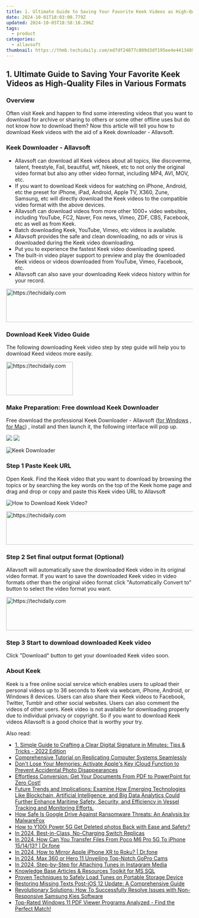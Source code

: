 ```yaml
---
title: 1. Ultimate Guide to Saving Your Favorite Keek Videos as High-Quality Files in Various Formats
date: 2024-10-01T18:03:00.779Z
updated: 2024-10-05T18:58:10.296Z
tags:
  - product
categories:
  - allavsoft
thumbnail: https://thmb.techidaily.com/ed7df24877c809d3df195ee4e441348959e5b212ad2e7ace317f9e06a46361d5.jpg
---
```


## 1. Ultimate Guide to Saving Your Favorite Keek Videos as High-Quality Files in Various Formats

### Overview

Often visit Keek and happen to find some interesting videos that you want to download for archive or sharing to others or some other offline uses but do not know how to download them? Now this article will tell you how to download Keek videos with the aid of a Keek downloader - Allavsoft.

### Keek Downloader - Allavsoft

* Allavsoft can download all Keek videos about all topics, like discoverme, talent, freestyle, Fail, beautiful, wtf, hikeek, etc to not only the original video format but also any other video format, including MP4, AVI, MOV, etc.
* If you want to download Keek videos for watching on iPhone, Android, etc the preset for iPhone, iPad, Android, Apple TV, X360, Zune, Samsung, etc will directly download the Keek videos to the compatible video format with the above devices.
* Allavsoft can download videos from more other 1000+ video websites, including YouTube, FC2, Naver, Fox news, Vimeo, ZDF, CBS, Facebook, etc as well as from Keek.
* Batch downloading Keek, YouTube, Vimeo, etc videos is available.
* Allavsoft provides the safe and clean downloading, no ads or virus is downloaded during the Keek video downloading.
* Put you to experience the fastest Keek video downloading speed.
* The built-in video player support to preview and play the downloaded Keek videos or videos downloaded from YouTube, Vimeo, Facebook, etc.
* Allavsoft can also save your downloading Keek videos history within for your record.

<!-- affiliate ads begin -->
<a href="https://zebaoaffiliateprogram.pxf.io/c/5597632/2137972/21526" target="_top" id="2137972">
  <img src="//a.impactradius-go.com/display-ad/21526-2137972" border="0" alt="https://techidaily.com" width="728" height="90"/>
</a>
<img height="0" width="0" src="https://zebaoaffiliateprogram.pxf.io/i/5597632/2137972/21526" style="position:absolute;visibility:hidden;" border="0" />
<!-- affiliate ads end -->

### Download Keek Video Guide

The following downloading Keek video step by step guide will help you to download Keed videos more easily.

<!-- affiliate ads begin -->
<a href="https://aligracehair.sjv.io/c/5597632/2135397/19272" target="_top" id="2135397">
  <img src="//a.impactradius-go.com/display-ad/19272-2135397" border="0" alt="https://techidaily.com" width="180" height="90"/>
</a>
<img height="0" width="0" src="https://aligracehair.sjv.io/i/5597632/2135397/19272" style="position:absolute;visibility:hidden;" border="0" />
<!-- affiliate ads end -->

### Make Preparation: Free download Keek Downloader

Free download the professional Keek Downloader - Allavsoft ([for Windows](https://tools.techidaily.com/allavsoft/products/) , [for Mac](https://tools.techidaily.com/allavsoft/products/)) , install and then launch it, the following interface will pop up.

[![](https://www.allavsoft.com/how-to/../images/how-to/free-download-win.jpg)](https://tools.techidaily.com/allavsoft/products/) [![](https://www.allavsoft.com/how-to/../images/how-to/free-download-mac.jpg)](https://tools.techidaily.com/allavsoft/products/)

![Keek Downloader](https://www.allavsoft.com/how-to/../images/allavsoft/screen-shot-600.jpg)

### Step 1 Paste Keek URL

Open Keek. Find the Keek video that you want to download by browsing the topics or by searching the key words on the top of the Keek home page and drag and drop or copy and paste this Keek video URL to Allavsoft

![How to Download Keek Video?](https://www.allavsoft.com/how-to/../images/how-to/download-rtmp-video/download-rtmp-video.jpg)

<!-- affiliate ads begin -->
<a href="https://ephamedtechinc.pxf.io/c/5597632/2130533/26400" target="_top" id="2130533">
  <img src="//a.impactradius-go.com/display-ad/26400-2130533" border="0" alt="https://techidaily.com" width="728" height="90"/>
</a>
<img height="0" width="0" src="https://ephamedtechinc.pxf.io/i/5597632/2130533/26400" style="position:absolute;visibility:hidden;" border="0" />
<!-- affiliate ads end -->

### Step 2 Set final output format (Optional)

Allavsoft will automatically save the downloaded Keek video in its original video format. If you want to save the downloaded Keek video in video formats other than the original video format click "Automatically Convert to" button to select the video format you want.

<!-- affiliate ads begin -->
<a href="https://aligracehair.sjv.io/c/5597632/1948909/19272" target="_top" id="1948909">
  <img src="//a.impactradius-go.com/display-ad/19272-1948909" border="0" alt="https://techidaily.com" width="728" height="90"/>
</a>
<img height="0" width="0" src="https://aligracehair.sjv.io/i/5597632/1948909/19272" style="position:absolute;visibility:hidden;" border="0" />
<!-- affiliate ads end -->

### Step 3 Start to download downloaded Keek video

Click "Download" button to get your downloaded Keek video soon.

### About Keek

Keek is a free online social service which enables users to upload their personal videos up to 36 seconds to Keek via webcam, iPhone, Android, or Windows 8 devices. Users can also share their Keek videos to Facebook, Twitter, Tumblr and other social websites. Users can also comment the videos of other users. Keek video is not available for downloading properly due to individual privacy or copyright. So if you want to download Keek videos Allavsoft is a good choice that is worthy your try.

<ins class="adsbygoogle"
     style="display:block"
     data-ad-format="autorelaxed"
     data-ad-client="ca-pub-7571918770474297"
     data-ad-slot="1223367746"></ins>

<ins class="adsbygoogle"
     style="display:block"
     data-ad-client="ca-pub-7571918770474297"
     data-ad-slot="8358498916"
     data-ad-format="auto"
     data-full-width-responsive="true"></ins>

<span class="atpl-alsoreadstyle">Also read:</span>
<div><ul>
<li><a href="https://discover-fantastic.techidaily.com/1-simple-guide-to-crafting-a-clear-digital-signature-in-minutes-tips-and-tricks-2022-edition/"><u>1. Simple Guide to Crafting a Clear Digital Signature in Minutes: Tips & Tricks - 2022 Edition</u></a></li>
<li><a href="https://discover-fantastic.techidaily.com/comprehensive-tutorial-on-replicating-computer-systems-seamlessly/"><u>Comprehensive Tutorial on Replicating Computer Systems Seamlessly</u></a></li>
<li><a href="https://blog-min.techidaily.com/dont-lose-your-memories-activate-apples-key-icloud-function-to-prevent-accidental-photo-disappearances/"><u>Don't Lose Your Memories: Activate Apple's Key iCloud Function to Prevent Accidental Photo Disappearances</u></a></li>
<li><a href="https://discover-fantastic.techidaily.com/effortless-conversion-get-your-documents-from-pdf-to-powerpoint-for-zero-cost/"><u>Effortless Conversion: Get Your Documents From PDF to PowerPoint for Zero Cost!</u></a></li>
<li><a href="https://hardware-updates.techidaily.com/future-trends-and-implications-examine-how-emerging-technologies-like-blockchain-artificial-intelligence-and-big-data-analytics-could-further-enhance-mariti256/"><u>Future Trends and Implications: Examine How Emerging Technologies Like Blockchain, Artificial Intelligence, and Big Data Analytics Could Further Enhance Maritime Safety, Security, and Efficiency in Vessel Tracking and Monitoring Efforts.</u></a></li>
<li><a href="https://discover-fantastic.techidaily.com/how-safe-is-google-drive-against-ransomware-threats-an-analysis-by-malwarefox/"><u>How Safe Is Google Drive Against Ransomware Threats: An Analysis by MalwareFox</u></a></li>
<li><a href="https://review-topics.techidaily.com/how-to-y100i-power-5g-get-deleted-photos-back-with-ease-and-safety-by-fonelab-android-recover-photos/"><u>How to Y100i Power 5G Get Deleted photos Back with Ease and Safety?</u></a></li>
<li><a href="https://remote-screen-capture.techidaily.com/in-2024-best-in-class-no-charging-switch-replicas/"><u>In 2024, Best-in-Class, No-Charging Switch Replicas</u></a></li>
<li><a href="https://android-transfer.techidaily.com/in-2024-how-can-you-transfer-files-from-poco-m6-pro-5g-to-iphone-151413-drfone-by-drfone-transfer-from-android-transfer-from-android/"><u>In 2024, How Can You Transfer Files From Poco M6 Pro 5G To iPhone 15/14/13? | Dr.fone</u></a></li>
<li><a href="https://screen-mirror.techidaily.com/in-2024-how-to-mirror-apple-iphone-xr-to-roku-drfone-by-drfone-ios/"><u>In 2024, How to Mirror Apple iPhone XR to Roku? | Dr.fone</u></a></li>
<li><a href="https://extra-skills.techidaily.com/in-2024-max-360-or-hero-11-unveiling-top-notch-gopro-cams/"><u>In 2024, Max 360 or Hero 11 Unveiling Top-Notch GoPro Cams</u></a></li>
<li><a href="https://instagram-clips.techidaily.com/in-2024-step-by-step-for-attaching-tunes-in-instagram-media/"><u>In 2024, Step-by-Step for Attaching Tunes in Instagram Media</u></a></li>
<li><a href="https://data-wizards.techidaily.com/knowledge-base-articles-and-resources-toolkit-for-ms-sql/"><u>Knowledge Base Articles & Resources Toolkit for MS SQL</u></a></li>
<li><a href="https://discover-fantastic.techidaily.com/proven-techniques-to-safely-load-tunes-on-portable-storage-device/"><u>Proven Techniques to Safely Load Tunes on Portable Storage Device</u></a></li>
<li><a href="https://discover-fantastic.techidaily.com/restoring-missing-texts-post-ios-12-update-a-comprehensive-guide/"><u>Restoring Missing Texts Post-iOS 12 Update: A Comprehensive Guide</u></a></li>
<li><a href="https://discover-fantastic.techidaily.com/revolutionary-solutions-how-to-successfully-resolve-issues-with-non-responsive-samsung-kies-software/"><u>Revolutionary Solutions: How To Successfully Resolve Issues with Non-Responsive Samsung Kies Software</u></a></li>
<li><a href="https://discover-fantastic.techidaily.com/top-rated-windows-11-pdf-viewer-programs-analyzed-find-the-perfect-match/"><u>Top-Rated Windows 11 PDF Viewer Programs Analyzed - Find the Perfect Match!</u></a></li>
</ul></div>

